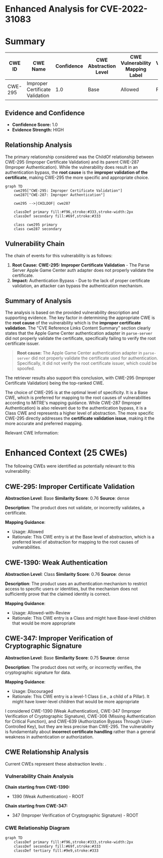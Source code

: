 # Enhanced Analysis for CVE-2022-31083

# Summary
| CWE ID | CWE Name | Confidence | CWE Abstraction Level | CWE Vulnerability Mapping Label | CWE-Vulnerability Mapping Notes |
|---|---|---|---|---|---|
| CWE-295 | Improper Certificate Validation | 1.0 | Base | Allowed | Primary CWE |

## Evidence and Confidence

*   **Confidence Score:** 1.0
*   **Evidence Strength:** HIGH

## Relationship Analysis
The primary relationship considered was the ChildOf relationship between CWE-295 (Improper Certificate Validation) and its parent CWE-287 (Improper Authentication). While the vulnerability does result in an authentication bypass, the **root cause** is the **improper validation of the certificate**, making CWE-295 the more specific and appropriate choice.

```mermaid
graph TD
    cwe295["CWE-295: Improper Certificate Validation"]
    cwe287["CWE-287: Improper Authentication"]

    cwe295 -->|CHILDOF| cwe287
    
    classDef primary fill:#f96,stroke:#333,stroke-width:2px
    classDef secondary fill:#69f,stroke:#333
    
    class cwe295 primary
    class cwe287 secondary
```

## Vulnerability Chain
The chain of events for this vulnerability is as follows:
1.  **Root Cause:** **CWE-295: Improper Certificate Validation** - The Parse Server Apple Game Center auth adapter does not properly validate the certificate.
2.  **Impact:** Authentication Bypass - Due to the lack of proper certificate validation, an attacker can bypass the authentication mechanism.

## Summary of Analysis
The analysis is based on the provided vulnerability description and supporting evidence. The key factor in determining the appropriate CWE is the **root cause** of the vulnerability which is the **improper certificate validation**. The "CVE Reference Links Content Summary" section clearly states that the Apple Game Center authentication adapter in `parse-server` did not properly validate the certificate, specifically failing to verify the root certificate issuer.

> **Root cause:**
> The Apple Game Center authentication adapter in `parse-server` did not properly validate the certificate used for authentication. Specifically, it did not verify the root certificate issuer, which could be spoofed.

The retriever results also support this conclusion, with CWE-295 (Improper Certificate Validation) being the top-ranked CWE.

The choice of CWE-295 is at the optimal level of specificity. It is a Base CWE, which is preferred for mapping to the root causes of vulnerabilities according to MITRE's mapping guidance. While CWE-287 (Improper Authentication) is also relevant due to the authentication bypass, it is a Class CWE and represents a higher level of abstraction. The more specific CWE-295 directly addresses the **certificate validation issue**, making it the more accurate and preferred mapping.

Relevant CWE Information:

# Enhanced Context (25 CWEs)
The following CWEs were identified as potentially relevant to this vulnerability:

## CWE-295: Improper Certificate Validation
**Abstraction Level**: Base
**Similarity Score**: 0.76
**Source**: dense

**Description**:
The product does not validate, or incorrectly validates, a certificate.

**Mapping Guidance**:
- Usage: Allowed
- Rationale: This CWE entry is at the Base level of abstraction, which is a preferred level of abstraction for mapping to the root causes of vulnerabilities.

## CWE-1390: Weak Authentication
**Abstraction Level**: Class
**Similarity Score**: 0.76
**Source**: dense

**Description**:
The product uses an authentication mechanism to restrict access to specific users or identities, but the mechanism does not sufficiently prove that the claimed identity is correct.

**Mapping Guidance**:
- Usage: Allowed-with-Review
- Rationale: This CWE entry is a Class and might have Base-level children that would be more appropriate

## CWE-347: Improper Verification of Cryptographic Signature
**Abstraction Level**: Base
**Similarity Score**: 0.75
**Source**: dense

**Description**:
The product does not verify, or incorrectly verifies, the cryptographic signature for data.

**Mapping Guidance**:
- Usage: Discouraged
- Rationale: This CWE entry is a level-1 Class (i.e., a child of a Pillar). It might have lower-level children that would be more appropriate

I considered CWE-1390 (Weak Authentication), CWE-347 (Improper Verification of Cryptographic Signature), CWE-306 (Missing Authentication for Critical Function), and CWE-639 (Authorization Bypass Through User-Controlled Key), but they are less precise than CWE-295. The vulnerability is fundamentally about **incorrect certificate handling** rather than a general weakness in authentication or authorization.


## CWE Relationship Analysis

Current CWEs represent these abstraction levels: .


### Vulnerability Chain Analysis

**Chain starting from CWE-1390:**
- 1390 (Weak Authentication) - ROOT


**Chain starting from CWE-347:**
- 347 (Improper Verification of Cryptographic Signature) - ROOT



### CWE Relationship Diagram

```mermaid
graph TD
    classDef primary fill:#f96,stroke:#333,stroke-width:2px
    classDef secondary fill:#69f,stroke:#333
    classDef tertiary fill:#9e9,stroke:#333
```